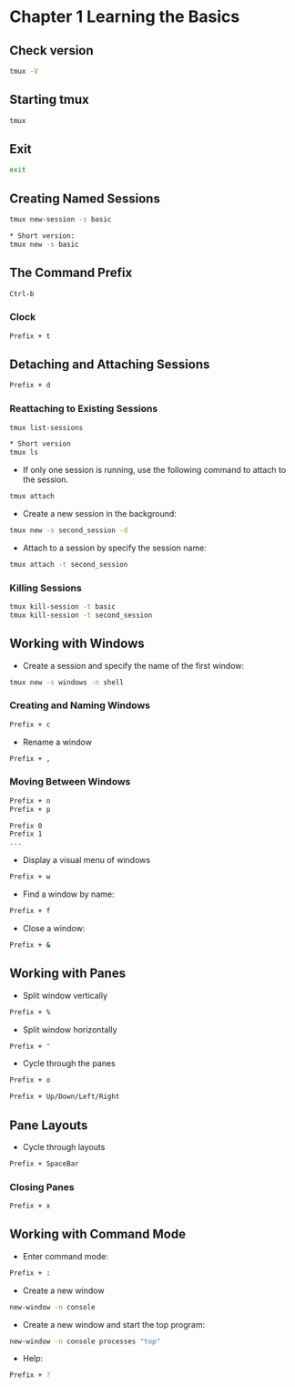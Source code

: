 # Chapter 1 Learning the Basics

## Check version

```bash
tmux -V
```

## Starting tmux

```bash
tmux
```

## Exit

```bash
exit
```

## Creating Named Sessions

```bash
tmux new-session -s basic

* Short version:
tmux new -s basic
```

## The Command Prefix

```bash
Ctrl-b
```

### Clock

```bash
Prefix + t
```

## Detaching and Attaching Sessions

```bash
Prefix + d
```

### Reattaching to Existing Sessions

```bash
tmux list-sessions

* Short version
tmux ls
```

- If only one session is running, use the following command to attach to the session.

```bash
tmux attach
```

- Create a new session in the background:

```bash
tmux new -s second_session -d
```

- Attach to a session by specify the session name:

```bash
tmux attach -t second_session
```

### Killing Sessions

```bash
tmux kill-session -t basic
tmux kill-session -t second_session
```

## Working with Windows

- Create a session and specify the name of the first window:

```bash
tmux new -s windows -n shell
```

### Creating and Naming Windows

```bash
Prefix + c
```

- Rename a window

```bash
Prefix + ,
```

### Moving Between Windows

```bash
Prefix + n
Prefix + p

Prefix 0
Prefix 1
...
```

- Display a visual menu of windows

```bash
Prefix + w
```

- Find a window by name:

```bash
Prefix + f
```

- Close a window:

```bash
Prefix + &
```

## Working with Panes

- Split window vertically

```bash
Prefix + %
```

- Split window horizontally

```bash
Prefix + "
```

- Cycle through the panes

```bash
Prefix + o

Prefix + Up/Down/Left/Right
```

## Pane Layouts

- Cycle through layouts

```bash
Prefix + SpaceBar
```

### Closing Panes

```Bash
Prefix + x
```

## Working with Command Mode

- Enter command mode:

```bash
Prefix + :
```

- Create a new window

```bash
new-window -n console
```

- Create a new window and start the top program:

```bash
new-window -n console processes "top"
```

- Help:

```bash
Prefix + ?
```

